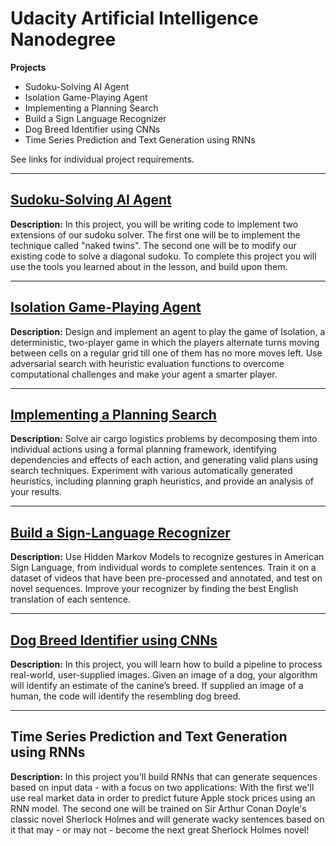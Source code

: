 # Udacity Artificial Intelligence Nanodegree
__Projects__
* Sudoku-Solving AI Agent
* Isolation Game-Playing Agent
* Implementing a Planning Search
* Build a Sign Language Recognizer
* Dog Breed Identifier using CNNs
* Time Series Prediction and Text Generation using RNNs

See links for individual project requirements.

---

## [Sudoku-Solving AI Agent](https://github.com/mtroiani/artificial-intelligence-nanodegree/tree/master/AIND-Sudoku-master)
__Description:__ In this project, you will be writing code to implement two extensions of our sudoku solver. The first one will be to implement the technique called "naked twins". The second one will be to modify our existing code to solve a diagonal sudoku. To complete this project you will use the tools you learned about in the lesson, and build upon them.

---

## [Isolation Game-Playing Agent](https://github.com/mtroiani/artificial-intelligence-nanodegree/tree/master/AIND-Isolation-master)
__Description:__ Design and implement an agent to play the game of Isolation, a deterministic, two-player game in which the players alternate turns moving between cells on a regular grid till one of them has no more moves left. Use adversarial search with heuristic evaluation functions to overcome computational challenges and make your agent a smarter player.

---

## [Implementing a Planning Search](https://github.com/mtroiani/artificial-intelligence-nanodegree/tree/master/AIND-Planning-master)
__Description:__ Solve air cargo logistics problems by decomposing them into individual actions using a formal planning framework, identifying dependencies and effects of each action, and generating valid plans using search techniques. Experiment with various automatically generated heuristics, including planning graph heuristics, and provide an analysis of your results.

---

## [Build a Sign-Language Recognizer](https://github.com/mtroiani/artificial-intelligence-nanodegree/tree/master/AIND-Recognizer-master)
__Description:__ Use Hidden Markov Models to recognize gestures in American Sign Language, from individual words to complete sentences. Train it on a dataset of videos that have been pre-processed and annotated, and test on novel sequences. Improve your recognizer by finding the best English translation of each sentence.

---

## [Dog Breed Identifier using CNNs](https://github.com/mtroiani/artificial-intelligence-nanodegree/tree/master/AIND-Dog-Breed-master)
__Description:__ In this project, you will learn how to build a pipeline to process real-world, user-supplied images. Given an image of a dog, your algorithm will identify an estimate of the canine’s breed. If supplied an image of a human, the code will identify the resembling dog breed.

---

## Time Series Prediction and Text Generation using RNNs
__Description:__ In this project you'll build RNNs that can generate sequences based on input data - with a focus on two applications: With the first we'll use real market data in order to predict future Apple stock prices using an RNN model. The second one will be trained on Sir Arthur Conan Doyle's classic novel Sherlock Holmes and will generate wacky sentences based on it that may - or may not - become the next great Sherlock Holmes novel!
